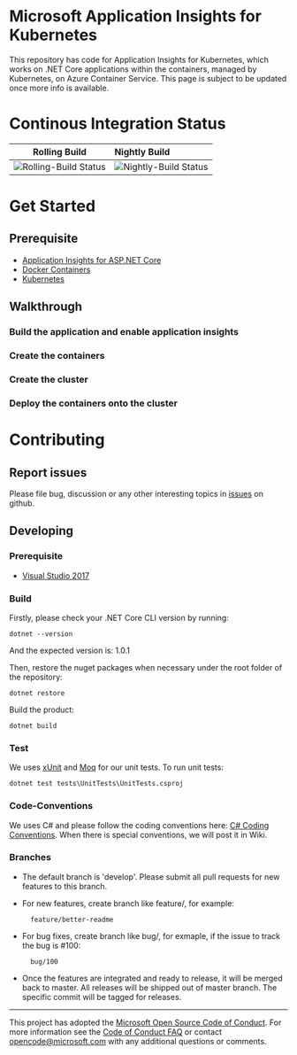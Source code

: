 Microsoft Application Insights for Kubernetes
==
This repository has code for Application Insights for Kubernetes, which works on .NET Core applications within the containers, managed by Kubernetes, on Azure Container Service.
This page is subject to be updated once more info is available.

# Continous Integration Status
|Rolling Build                    | Nightly Build                |
|---------------------------------|:-----------------------------|
|![Rolling-Build Status](https://devdiv.visualstudio.com/_apis/public/build/definitions/0bdbc590-a062-4c3f-b0f6-9383f67865ee/5974/badge) | ![Nightly-Build Status](https://devdiv.visualstudio.com/_apis/public/build/definitions/0bdbc590-a062-4c3f-b0f6-9383f67865ee/5976/badge) |

# Get Started
## Prerequisite
* [Application Insights for ASP.NET Core](https://github.com/Microsoft/ApplicationInsights-aspnetcore)
* [Docker Containers](https://www.docker.com/)
* [Kubernetes](https://kubernetes.io/)

## Walkthrough
### Build the application and enable application insights
### Create the containers
### Create the cluster
### Deploy the containers onto the cluster

# Contributing
## Report issues
Please file bug, discussion or any other interesting topics in [issues](https://github.com/Microsoft/ApplicationInsights-Kubernetes/issues) on github.

## Developing
### Prerequisite
* [Visual Studio 2017](https://www.visualstudio.com/downloads/)

### Build
Firstly, please check your .NET Core CLI version by running:

    dotnet --version

And the expected version is: 1.0.1

Then, restore the nuget packages when necessary under the root folder of the repository:

    dotnet restore

Build the product:

    dotnet build

### Test
We uses [xUnit](https://xunit.github.io/) and [Moq](https://github.com/Moq/moq4/wiki/Quickstart) for our unit tests. To run unit tests:

    dotnet test tests\UnitTests\UnitTests.csproj


### Code-Conventions
We uses C# and please follow the coding conventions here: [C# Coding Conventions](https://msdn.microsoft.com/en-us/library/ff926074.aspx). When there is special conventions, we will post it in Wiki.

### Branches
* The default branch is 'develop'. Please submit all pull requests for new features to this branch.
* For new features, create branch like feature/<feature-name>, for example:

    
        feature/better-readme

* For bug fixes, create branch like bug/<issue-number>, for exmaple, if the issue to track the bug is #100:
        
        bug/100

* Once the features are integrated and ready to release, it will be merged back to master. All releases will be shipped out of master branch. The specific commit will be tagged for releases.

---
This project has adopted the [Microsoft Open Source Code of Conduct](https://opensource.microsoft.com/codeofconduct/). For more information see the [Code of Conduct FAQ](https://opensource.microsoft.com/codeofconduct/faq/) or contact [opencode@microsoft.com](mailto:opencode@microsoft.com) with any additional questions or comments.
